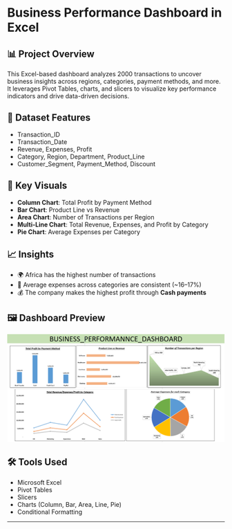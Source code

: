 # Business Performance Dashboard in Excel

## 📊 Project Overview
This Excel-based dashboard analyzes 2000 transactions to uncover business insights across regions, categories, payment methods, and more. It leverages Pivot Tables, charts, and slicers to visualize key performance indicators and drive data-driven decisions.

## 🧾 Dataset Features
- Transaction_ID
- Transaction_Date
- Revenue, Expenses, Profit
- Category, Region, Department, Product_Line
- Customer_Segment, Payment_Method, Discount

## 📌 Key Visuals
- **Column Chart**: Total Profit by Payment Method
- **Bar Chart**: Product Line vs Revenue
- **Area Chart**: Number of Transactions per Region
- **Multi-Line Chart**: Total Revenue, Expenses, and Profit by Category
- **Pie Chart**: Average Expenses per Category

## 📈 Insights
- 🌍 Africa has the highest number of transactions
- 💸 Average expenses across categories are consistent (~16–17%)
- 💰 The company makes the highest profit through **Cash payments**

## 🖼️ Dashboard Preview
![Dashboard Screenshot](Dashboard_Overview.png)

## 🛠 Tools Used
- Microsoft Excel
- Pivot Tables
- Slicers
- Charts (Column, Bar, Area, Line, Pie)
- Conditional Formatting

---
